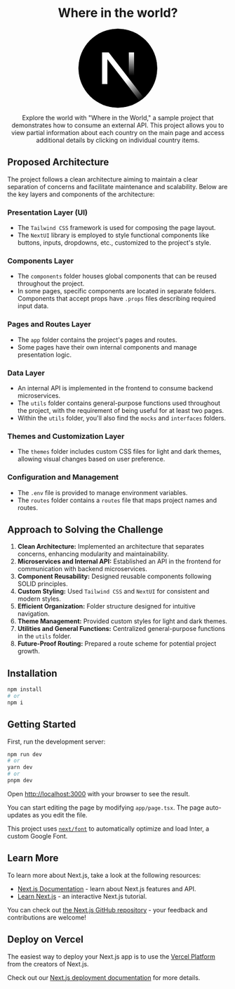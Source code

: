 
<h1 align="center">Where in the world?</h1>
<p align="center">
  <svg aria-label="Next.js logomark" class="next-mark_root__iLw9v" height="180" role="img" viewBox="0 0 180 180" width="180"><mask height="180" id=":R0:mask0_408_134" maskUnits="userSpaceOnUse" style="mask-type:alpha" width="180" x="0" y="0"><circle cx="90" cy="90" fill="black" r="90"></circle></mask><g mask="url(#:R0:mask0_408_134)"><circle cx="90" cy="90" data-circle="true" fill="black" r="90"></circle><path d="M149.508 157.52L69.142 54H54V125.97H66.1136V69.3836L139.999 164.845C143.333 162.614 146.509 160.165 149.508 157.52Z" fill="url(#:R0:paint0_linear_408_134)"></path><rect fill="url(#:R0:paint1_linear_408_134)" height="72" width="12" x="115" y="54"></rect></g><defs><linearGradient gradientUnits="userSpaceOnUse" id=":R0:paint0_linear_408_134" x1="109" x2="144.5" y1="116.5" y2="160.5"><stop stop-color="white"></stop><stop offset="1" stop-color="white" stop-opacity="0"></stop></linearGradient><linearGradient gradientUnits="userSpaceOnUse" id=":R0:paint1_linear_408_134" x1="121" x2="120.799" y1="54" y2="106.875"><stop stop-color="white"></stop><stop offset="1" stop-color="white" stop-opacity="0"></stop></linearGradient></defs></svg>
</p>

<p align="center">
  Explore the world with "Where in the World," a sample project that demonstrates how to consume an external API. This project allows you to view partial information about each country on the main page and access additional details by clicking on individual country items.
</p>


## Proposed Architecture

The project follows a clean architecture aiming to maintain a clear separation of concerns and facilitate maintenance and scalability. Below are the key layers and components of the architecture:

### Presentation Layer (UI)

- The `Tailwind CSS` framework is used for composing the page layout.
- The `NextUI` library is employed to style functional components like buttons, inputs, dropdowns, etc., customized to the project's style.

### Components Layer

- The `components` folder houses global components that can be reused throughout the project.
- In some pages, specific components are located in separate folders. Components that accept props have `.props` files describing required input data.

### Pages and Routes Layer

- The `app` folder contains the project's pages and routes.
- Some pages have their own internal components and manage presentation logic.

### Data Layer

- An internal API is implemented in the frontend to consume backend microservices.
- The `utils` folder contains general-purpose functions used throughout the project, with the requirement of being useful for at least two pages.
- Within the `utils` folder, you'll also find the `mocks` and `interfaces` folders.

### Themes and Customization Layer

- The `themes` folder includes custom CSS files for light and dark themes, allowing visual changes based on user preference.

### Configuration and Management

- The `.env` file is provided to manage environment variables.
- The `routes` folder contains a `routes` file that maps project names and routes.

## Approach to Solving the Challenge

1. **Clean Architecture:** Implemented an architecture that separates concerns, enhancing modularity and maintainability.
2. **Microservices and Internal API:** Established an API in the frontend for communication with backend microservices.
3. **Component Reusability:** Designed reusable components following SOLID principles.
4. **Custom Styling:** Used `Tailwind CSS` and `NextUI` for consistent and modern styles.
5. **Efficient Organization:** Folder structure designed for intuitive navigation.
6. **Theme Management:** Provided custom styles for light and dark themes.
7. **Utilities and General Functions:** Centralized general-purpose functions in the `utils` folder.
8. **Future-Proof Routing:** Prepared a route scheme for potential project growth.
## Installation

```bash
npm install
# or
npm i
```
## Getting Started

First, run the development server:

```bash
npm run dev
# or
yarn dev
# or
pnpm dev
```

Open [http://localhost:3000](http://localhost:3000) with your browser to see the result.

You can start editing the page by modifying `app/page.tsx`. The page auto-updates as you edit the file.

This project uses [`next/font`](https://nextjs.org/docs/basic-features/font-optimization) to automatically optimize and load Inter, a custom Google Font.

## Learn More

To learn more about Next.js, take a look at the following resources:

- [Next.js Documentation](https://nextjs.org/docs) - learn about Next.js features and API.
- [Learn Next.js](https://nextjs.org/learn) - an interactive Next.js tutorial.

You can check out [the Next.js GitHub repository](https://github.com/vercel/next.js/) - your feedback and contributions are welcome!

## Deploy on Vercel

The easiest way to deploy your Next.js app is to use the [Vercel Platform](https://vercel.com/new?utm_medium=default-template&filter=next.js&utm_source=create-next-app&utm_campaign=create-next-app-readme) from the creators of Next.js.

Check out our [Next.js deployment documentation](https://nextjs.org/docs/deployment) for more details.
